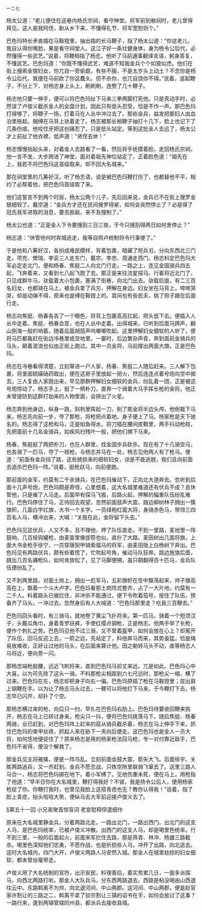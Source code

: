     一二七 

   杨太公道：“老儿便住在这巷内杨氏宗祠，看守神堂。将军前到敝祠时，老儿曾得拜见。这人是我阿侄，新从乡下来，不懂得礼节，将军宽恕则个。”

   巴色玛特长矛直插在马鞍镫里，抽出插的长马鞭子，指了杨太公道：“你这老儿，我自认得你嘴脸，果是看守祠堂人。这江子好一条壮健身体，身为杨令公后代，必然懂得一些武艺。”说着，将鞭梢指了杨志。他听了马前通事翻译言语，躬身答复，不懂武艺。巴色玛道：“你既不懂得武艺，难道不知我金兵个个如狼似虎。他们在街上搜索金银妇女，你兀自一旁偷觑，有些不服，不是太岁头上动土？不念你是杨令公后代，我便在马前砍了你这蠢头。但不杀你，也兀自饶你不得。”说着，竖起鞭子，不分上下，对杨志身上头上，刷刷刷，连劈了几十鞭子。

   杨志他只要一伸手，便可以将巴色玛扯下马来三拳两脚打死他。只是真动手时，必然误了卢俊义截杀金人的全盘计划，因此只有低头忍受，恰是不作一声。那巴色玛打得够了，将鞭子一扬，打着马在人丛中冲过去了。那些金兵，益发把那妇人由血泊里拖起。捆缚在马背上驮着走了。杨志被那长梢鞭子抽打十几下，脸上也记下了几条伤痕。他咬住牙把这创痛忍了，只是低头站定。等到这批金人去远了，杨太公才上前扯了他衣襟，低声道：“贤侄去休！”

   杨志慢慢抬起头来，对着金人去路看了一看，然后将手抚摸着脸，走回杨氏宗祠，他一言不发，大步跨进了神堂，面对着祖先神位站定了，正着脸色道：“祖先在上，我若不将巴色玛这首级取来，却不回大名城来。”

   那在祠堂里的几筹好汉，听了杨志语，说是被巴色玛鞭打伤了，也都替他不平，相约了必帮着他，把巴色玛首级取了来。

   他们这誓言不到两个时辰，杨太公两个儿子，先后回来说，金兵已不在街上搜罗金银细软了。戴宗道：“金兵方才还在民间搜罗得紧，如何会突然停止了？必是得了冠氏我军进取的消息，要去抵敌，来不及搜制了。”

   杨太公也道：“正是金人下令要搜刮三日三夜，于今只搜刮得两日如何舍停止？”

   杨志道：“休管他何时弃城逃走，我等自照卢统制将令行事便了。”

   于是他和八筹好汉，各扮成难民模样，背着包裹，暗藏了短兵刃，分向东西北三门走。项充、樊瑞、李衮三人走东门，戴宗、李忠、周通走西门。杨志料定巴色玛大军必定走北门，便和杨春、焦挺二人向北门行走。一路之上，连见金国骑兵四五起，飞奔着来，又看到七八起飞跑了去。那正是来往流星探马。行着将近北门了，只见成群牛马，驮载着大小包裹，塞满了街巷，向北门出去。驮载后面，有二三百名妇女，也都骑在马上，被金兵拿了兵刃，押解在身边。妇女坐在马背上，啼啼哭哭，却是动弹不得，原来也是缚在鞍镫上的。其间也有些民夫，挑了担子跟在后面行走。

   杨志向焦挺、杨春各丢了一个眼色，将背上包裹高高扛起，把头低下去。便插入人丛中走着。焦挺、杨春会意，也在人丛中走着。出得城来，已听到后面马蹄声，翻山倒海一般的响着。随着后面胡笳声呜嘟嘟吹起。这里押解妇女细软的人听了，便将马匹都轰赶在街边冷巷里或空地里。一霎时，后边繁杂声音，奔到面前金骑兵的马头，颠着波浪也似由正街上跑过。其中一员金将，马前撑出两面大旗，正是巴色玛。

   杨志在冷巷看得清楚，立刻窜进一户人家，杨春、焦挺二人随后赶来。三人解下包裹，将里面硫磺硝药取出，便在这房子里放起一把火，然后连连点着号炮向空中掷去。三人复由人家跳出来，早见那群押解妇女细软的金兵，纷乱着一团，正是被这号炮惊动了。杨志手上，挺了一柄朴刀，直奔一个骑着大马手挥长枪的金将。他正未曾提防到这群打劫来的人物里面，会拼出了火星。

   杨志奔到他身边，纵身一跳，斜刺里挥起一刀，削了那金将半边头颅，他倒栽下马来，杨志先向前一步，夺了那枪，将枪把点着地，身子便上了马。杨家枪是天下驰名的。杨志得了这枪和马，正是如鱼得水，将刀插在腰间皮鞘里，两手抖动枪枝，先把面前十几名金骑兵，如疾风扫残叶一般，把他们搠下马来。

   杨春、焦挺挺了两把朴刀，也在人群里，找金国步兵砍杀。现在有了十几骑空马，也各骑了一匹马，夺了一枝枪，与杨志并马在一处，杨志见他两人有了枪马。便道：“前面有金兵挡了路，这些掳掠来的细软妇女，谅是不能逃脱，我们且向前面去追杀巴色玛一阵。”说着，挺枪跃马，向前便跑。

   那前面的金军，约莫有二千余骑兵，在巴色玛催动下，正向北大道奔去。忽听到后面十几声号炮，巴色玛颇是奇怪，心里想着，这大名城里难道还有伏兵不成？且休管他，只是催了人马走。后面早有探马飞报，后路火起，押解的辎重队伍纷乱难行。巴色玛停住了马，正待回去观望，忽然前面鼓声大震，路边柳树林子拥出一簇旗帜，几面白字红旗，大书一个关字。一员绿袍红面大将，身骑赤色马，带领三四百名人马，横冲出来，大喊：“关胜在此，金将留下头去。”

   巴色玛见这伏兵，人又不多，且不理他，押了队伍直走。不到一里路，麦地里一阵鼓响，几百枝钩罐枪，由麦苗里像拔笱也似，直扑了大路。麦田树出几面将旗，上面大书金枪手徐宁，一员穿唐猊甲骑紫骝马的将军，由麦田陇上白杨树下奔出。巴色玛见有两路伏兵，颇有些着慌了，忙吹起号角，催动马队狂奔。路边旌旗后面，跳出几百名镰枪队，如何肯放松了，见了马脚便搠，虽只期翻得百十匹马，金兵队伍便纷乱了。

   又不到两里路，对面土岗上，拥出一彪军马，五彩旗帜在空中飘荡起来，帅子旗高高在上，飘着一个斗大卢字。巴色玛看那土岗阵式整齐，占了一大片地，约莫有一二千人。料着路头已被拦住，非冲杀不能通过，便下令吹着笳号，按住了队伍，预备齐了马头，一冲过去。忽然身后有人大喊道：“巴色玛那里走？吃我三百鞭去。”

   巴色玛回头看时，有三骑马，就地卷了黄尘飞扑将来。第一匹马，骑着一个短须汉子，头戴瓜角巾，身着青罗祆裤，手使红缨点钢枪，正是杨志。他两手举了长枪，便作个刺扎之势。巴色玛见他不过三骑，又不曾着盔甲，如何会放在心上？却离开了队伍，回马反迎上去，一箭之远，先站定了，料他奔马而来，其势虽猛，恰是绳易放难收，正好让过他的马头，在后面来算计他。因之勒转马头不动，直等杨志人马将近，便向旁一闪。

   那杨志端枪挺腰，远近飞刺将来，直到巴色玛马前丈来远，兀是如此。巴色玛心中大喜，以为可先除了这头一骑。不料那枪尖相距到六七尺远时，那枪尖一缩，横了过来。巴色玛在左，杨志却把身子向右一偏。巴色玛原插了枪在马鞍镫里；拔出肩上钢鞭在手。以为让了杨志马头过去，一鞭可以将他打下马来，于今鞭打下去，杨志早已闪开，却扑了个空。

   那杨志横过来的枪，向后只一扫，早扎在巴色玛右肋上。巴色玛待要收回鞭来挑开，杨志在马上已转过身来，枪尖只一抖，便将巴色玛挑落马下。随后焦挺、杨春两骑，业已赶到，对巴色玛阵上赶来的扈从骑兵截杀着，杨志在马上伸手下来，抓住巴色玛的束甲丝绦，抓起人来在胁下一夹向后便走。这巴色玛也是金人一员大将，如何恁地便捉住了？原来杨志是用的杨家枪法回马枪，专一对付靠近敌手，巴色玛不省得，便没个解救了。

   那金兵见主将被擒，便是一阵鸟乱。立刻前面金鼓大震，箭矢大飞。后面徐宇、关胜两路追兵，又一齐赶到。金兵不愿恋战，只拣空隙里联骑飞窜去了。这里三路人马合一，杨志将巴色玛掷在地下。着小军缚了。见他伤重未死，便在马上，用枪指了他道：“早半日你在大名城里，鞭打得我好？不错，我是扬令公后人，便用杨家枪捉了你。你鞭打我时，也曾见我脸上这搭青痣也无？教你认得我！”说着，指了脸上青痣，抬头哈哈大笑，便纵马去大军前迎接卢俊义去了。

   §第五十一回 小兄弟聚首惊盲词 老宣慰释俘遣细作

   原来在大名城里静金兵，分着两路北走。一路出北门，一路出西门。出北门的这支人马，是巴色玛统率，已被卢俊义冲散。出西门的这支人马，却是喝里色统率。行不到三里，一般的后面起火，前面宋军拦住去路，那是燕青、林冲、杨雄三路截杀。喝里色深知他们忠勇，不愿作战，也是折损些人马，冲开了出路，向北逃去。这时大名城内，四门大开，卢俊义两路人马安然入城。那金人在城里劫掠的妇女细软，都未曾丝毫带走。

   卢俊义用了大名统制的官符，出示安民，料理善后，着实劳累几日，一面多派探马，向西北两路打听。那金人大队兵马，分东西两路退去。西路是粘没喝由山西退往云中。东路斡离不为帅，向北退河间、中山两郡。这河间、中山两郡，便是赵官家许割让的三路之二，斡离不拿了钦宗割让三镇的诏书在手，如何会放过了这事？一路行来，逢到两镇管辖的州县，都派兵去接收县城。

